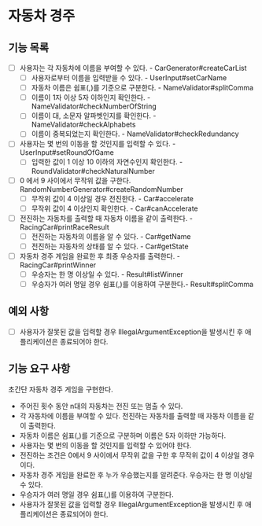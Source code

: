 # 자동차 경주
## 기능 목록
- [ ] 사용자는 각 자동차에 이름을 부여할 수 있다. - CarGenerator#createCarList
  - [ ] 사용자로부터 이름을 입력받을 수 있다. - UserInput#setCarName
  - [ ] 자동차 이름은 쉼표(,)를 기준으로 구분한다. - NameValidator#splitComma
  - [ ] 이름이 1자 이상 5자 이하인지 확인한다. - NameValidator#checkNumberOfString
  - [ ] 이름이 대, 소문자 알파벳인지를 확인한다. - NameValidator#checkAlphabets
  - [ ] 이름이 중복되었는지 확인한다. - NameValidator#checkRedundancy
- [ ] 사용자는 몇 번의 이동을 할 것인지를 입력할 수 있다. - UserInput#setRoundOfGame
  - [ ] 입력한 값이 1 이상 10 이하의 자연수인지 확인한다. - RoundValidator#checkNaturalNumber
- [ ] 0 에서 9 사이에서 무작위 값을 구한다. RandomNumberGenerator#createRandomNumber
  - [ ] 무작위 값이 4 이상일 경우 전진한다. - Car#accelerate
  - [ ] 무작위 값이 4 이상인지 확인한다. - Car#canAccelerate
- [ ] 전진하는 자동차를 출력할 때 자동차 이름을 같이 출력한다. - RacingCar#printRaceResult
  - [ ] 전진하는 자동차의 이름을 알 수 있다. - Car#getName
  - [ ] 전진하는 자동차의 상태를 알 수 있다. - Car#getState
- [ ] 자동차 경주 게임을 완료한 후 최종 우승자를 출력한다. - RacingCar#printWinner
  - [ ] 우승자는 한 명 이상일 수 있다. - Result#listWinner
  - [ ] 우승자가 여러 명일 경우 쉼표(,)를 이용하여 구분한다.- Result#splitComma

## 예외 사항
- [ ] 사용자가 잘못된 값을 입력할 경우 IllegalArgumentException을 발생시킨 후 애플리케이션은 종료되어야 한다.


## 기능 요구 사항
초간단 자동차 경주 게임을 구현한다.

- 주어진 횟수 동안 n대의 자동차는 전진 또는 멈출 수 있다.
- 각 자동차에 이름을 부여할 수 있다. 전진하는 자동차를 출력할 때 자동차 이름을 같이 출력한다.
- 자동차 이름은 쉼표(,)를 기준으로 구분하며 이름은 5자 이하만 가능하다.
- 사용자는 몇 번의 이동을 할 것인지를 입력할 수 있어야 한다.
- 전진하는 조건은 0에서 9 사이에서 무작위 값을 구한 후 무작위 값이 4 이상일 경우이다.
- 자동차 경주 게임을 완료한 후 누가 우승했는지를 알려준다. 우승자는 한 명 이상일 수 있다.
- 우승자가 여러 명일 경우 쉼표(,)를 이용하여 구분한다.
- 사용자가 잘못된 값을 입력할 경우 IllegalArgumentException을 발생시킨 후 애플리케이션은 종료되어야 한다.